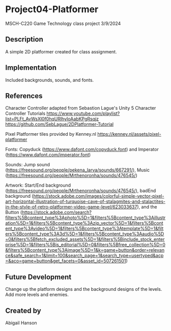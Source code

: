 # Project04-Platformer
MSCH-C220 Game Technology class project
3/9/2024

## Description
A simple 2D platformer created for class assignment. 

## Implementation
Included backgrounds, sounds, and fonts. 

## References

Character Controller adapted from Sebastion Lague's Unity 5 Character Controller Tutorials
https://www.youtube.com/playlist?list=PLFt_AvWsXl0f0hqURlhyIoAabKPgRsqjz
https://github.com/SebLague/2DPlatformer-Tutorial

Pixel Platformer tiles provided by Kenney.nl
https://kenney.nl/assets/pixel-platformer

Fonts: Copyduck (https://www.dafont.com/copyduck.font) and Imperator (https://www.dafont.com/imperator.font)

Sounds: Jump sound (https://freesound.org/people/pekena_larva/sounds/667291/), Music (https://freesound.org/people/Mrthenoronha/sounds/476545/)

Artwork: Start/End background (https://freesound.org/people/Mrthenoronha/sounds/476545/), badEnd background (https://stock.adobe.com/images/colorful-simple-vector-pixel-art-horizontal-illustration-of-turquoise-cave-of-stalagmites-and-stalactites-in-the-style-of-retro-platformer-video-game-level/623033637), and the Button (https://stock.adobe.com/search?filters%5Bcontent_type%3Aphoto%5D=1&filters%5Bcontent_type%3Aillustration%5D=1&filters%5Bcontent_type%3Azip_vector%5D=1&filters%5Bcontent_type%3Avideo%5D=1&filters%5Bcontent_type%3Atemplate%5D=1&filters%5Bcontent_type%3A3d%5D=1&filters%5Bcontent_type%3Aaudio%5D=0&filters%5Bfetch_excluded_assets%5D=1&filters%5Binclude_stock_enterprise%5D=1&filters%5Bis_editorial%5D=0&filters%5Bfree_collection%5D=0&filters%5Bcontent_type%3Aimage%5D=1&k=game+button&order=relevance&safe_search=1&limit=100&search_page=1&search_type=usertyped&acp=&aco=game+button&get_facets=0&asset_id=507261501)

## Future Development
Change up the platform designs and the background designs of the levels. Add more levels and enemies. 


## Created by
Abigail Hanson
